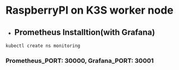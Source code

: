 # RaspberryPI on K3S worker node

+ ## Prometheus Installtion(with Grafana)
```
kubectl create ns monitoring
```

### Prometheus_PORT: 30000, Grafana_PORT: 30001
